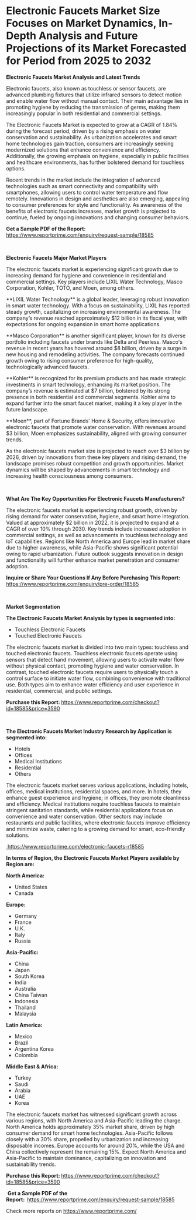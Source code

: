 <p><h1>Electronic Faucets Market Size Focuses on Market Dynamics, In-Depth Analysis and Future Projections of its Market Forecasted for Period from 2025 to 2032</h1></p><p><strong>Electronic Faucets Market Analysis and Latest Trends</strong></p>
<p><p>Electronic faucets, also known as touchless or sensor faucets, are advanced plumbing fixtures that utilize infrared sensors to detect motion and enable water flow without manual contact. Their main advantage lies in promoting hygiene by reducing the transmission of germs, making them increasingly popular in both residential and commercial settings.</p><p>The Electronic Faucets Market is expected to grow at a CAGR of 1.84% during the forecast period, driven by a rising emphasis on water conservation and sustainability. As urbanization accelerates and smart home technologies gain traction, consumers are increasingly seeking modernized solutions that enhance convenience and efficiency. Additionally, the growing emphasis on hygiene, especially in public facilities and healthcare environments, has further bolstered demand for touchless options.</p><p>Recent trends in the market include the integration of advanced technologies such as smart connectivity and compatibility with smartphones, allowing users to control water temperature and flow remotely. Innovations in design and aesthetics are also emerging, appealing to consumer preferences for style and functionality. As awareness of the benefits of electronic faucets increases, market growth is projected to continue, fueled by ongoing innovations and changing consumer behaviors.</p></p>
<p><strong>Get a Sample PDF of the Report:&nbsp;</strong> <a href="https://www.reportprime.com/enquiry/request-sample/18585?utm_campaign=3257&utm_medium=2&utm_source=Github&utm_content=ia&utm_term=19032025&utm_id=electronic-faucets">https://www.reportprime.com/enquiry/request-sample/18585</a></p>
<p>&nbsp;</p>
<p><strong>Electronic Faucets Major Market Players</strong></p>
<p><p>The electronic faucets market is experiencing significant growth due to increasing demand for hygiene and convenience in residential and commercial settings. Key players include LIXIL Water Technology, Masco Corporation, Kohler, TOTO, and Moen, among others.</p><p>**LIXIL Water Technology** is a global leader, leveraging robust innovation in smart water technology. With a focus on sustainability, LIXIL has reported steady growth, capitalizing on increasing environmental awareness. The company’s revenue reached approximately $12 billion in its fiscal year, with expectations for ongoing expansion in smart home applications.</p><p>**Masco Corporation** is another significant player, known for its diverse portfolio including faucets under brands like Delta and Peerless. Masco's revenue in recent years has hovered around $8 billion, driven by a surge in new housing and remodeling activities. The company forecasts continued growth owing to rising consumer preference for high-quality, technologically advanced faucets.</p><p>**Kohler** is recognized for its premium products and has made strategic investments in smart technology, enhancing its market position. The company’s revenue is estimated at $7 billion, bolstered by its strong presence in both residential and commercial segments. Kohler aims to expand further into the smart faucet market, making it a key player in the future landscape.</p><p>**Moen**, part of Fortune Brands' Home & Security, offers innovative electronic faucets that promote water conservation. With revenues around $3 billion, Moen emphasizes sustainability, aligned with growing consumer trends.</p><p>As the electronic faucets market size is projected to reach over $3 billion by 2026, driven by innovations from these key players and rising demand, the landscape promises robust competition and growth opportunities. Market dynamics will be shaped by advancements in smart technology and increasing health consciousness among consumers.</p></p>
<p>&nbsp;</p>
<p><strong>What Are The Key Opportunities For Electronic Faucets Manufacturers?</strong></p>
<p><p>The electronic faucets market is experiencing robust growth, driven by rising demand for water conservation, hygiene, and smart home integration. Valued at approximately $2 billion in 2022, it is projected to expand at a CAGR of over 10% through 2030. Key trends include increased adoption in commercial settings, as well as advancements in touchless technology and IoT capabilities. Regions like North America and Europe lead in market share due to higher awareness, while Asia-Pacific shows significant potential owing to rapid urbanization. Future outlook suggests innovation in design and functionality will further enhance market penetration and consumer adoption.</p></p>
<p><strong>Inquire or Share Your Questions If Any Before Purchasing This Report:</strong> <a href="https://www.reportprime.com/enquiry/pre-order/18585?utm_campaign=3257&utm_medium=2&utm_source=Github&utm_content=ia&utm_term=19032025&utm_id=electronic-faucets">https://www.reportprime.com/enquiry/pre-order/18585</a></p>
<p>&nbsp;</p>
<p><strong>Market Segmentation</strong></p>
<p><strong>The Electronic Faucets Market Analysis by types is segmented into:</strong></p>
<p><ul><li>Touchless Electronic Faucets</li><li>Touched Electronic Faucets</li></ul></p>
<p><p>The electronic faucets market is divided into two main types: touchless and touched electronic faucets. Touchless electronic faucets operate using sensors that detect hand movement, allowing users to activate water flow without physical contact, promoting hygiene and water conservation. In contrast, touched electronic faucets require users to physically touch a control surface to initiate water flow, combining convenience with traditional use. Both types aim to enhance water efficiency and user experience in residential, commercial, and public settings.</p></p>
<p><strong>Purchase this Report:&nbsp;</strong><a href="https://www.reportprime.com/checkout?id=18585&price=3590&utm_campaign=3257&utm_medium=2&utm_source=Github&utm_content=ia&utm_term=19032025&utm_id=electronic-faucets">https://www.reportprime.com/checkout?id=18585&price=3590</a></p>
<p>&nbsp;</p>
<p><strong>The Electronic Faucets Market Industry Research by Application is segmented into:</strong></p>
<p><ul><li>Hotels</li><li>Offices</li><li>Medical Institutions</li><li>Residential</li><li>Others</li></ul></p>
<p><p>The electronic faucets market serves various applications, including hotels, offices, medical institutions, residential spaces, and more. In hotels, they enhance guest experience and hygiene; in offices, they promote cleanliness and efficiency. Medical institutions require touchless faucets to maintain stringent sanitation standards, while residential applications focus on convenience and water conservation. Other sectors may include restaurants and public facilities, where electronic faucets improve efficiency and minimize waste, catering to a growing demand for smart, eco-friendly solutions.</p></p>
<p><a href="https://www.reportprime.com/electronic-faucets-r18585?utm_campaign=3257&utm_medium=2&utm_source=Github&utm_content=ia&utm_term=19032025&utm_id=electronic-faucets">&nbsp;https://www.reportprime.com/electronic-faucets-r18585</a></p>
<p><strong>In terms of Region, the Electronic Faucets Market Players available by Region are:</strong></p>
<p>
    <p> <strong> North America: </strong>
        <ul>
            <li>United States</li>
            <li>Canada</li>
        </ul>
        </p> 
    <p> <strong> Europe: </strong>
        <ul>
            <li>Germany</li>
            <li>France</li>
            <li>U.K.</li>
            <li>Italy</li>
            <li>Russia</li>
        </ul>
        </p> 
    <p> <strong> Asia-Pacific: </strong>
        <ul>
            <li>China</li>
            <li>Japan</li>
            <li>South Korea</li>
            <li>India</li>
            <li>Australia</li>
            <li>China Taiwan</li>
            <li>Indonesia</li>
            <li>Thailand</li>
            <li>Malaysia</li>
        </ul>
        </p> 
    <p> <strong> Latin America: </strong>
        <ul>
            <li>Mexico</li>
            <li>Brazil</li>
            <li>Argentina Korea</li>
            <li>Colombia</li>
        </ul>
        </p> 
    <p> <strong> Middle East & Africa: </strong>
        <ul>
            <li>Turkey</li>
            <li>Saudi</li>
            <li>Arabia</li>
            <li>UAE</li>
            <li>Korea</li>
        </ul>
    </p>
    </p>
<p><p>The electronic faucets market has witnessed significant growth across various regions, with North America and Asia-Pacific leading the charge. North America holds approximately 35% market share, driven by high consumer demand for smart home technologies. Asia-Pacific follows closely with a 30% share, propelled by urbanization and increasing disposable incomes. Europe accounts for around 20%, while the USA and China collectively represent the remaining 15%. Expect North America and Asia-Pacific to maintain dominance, capitalizing on innovation and sustainability trends.</p></p>
<p><strong>Purchase this Report: </strong><a href="https://www.reportprime.com/checkout?id=18585&price=3590&utm_campaign=3257&utm_medium=2&utm_source=Github&utm_content=ia&utm_term=19032025&utm_id=electronic-faucets">https://www.reportprime.com/checkout?id=18585&price=3590</a></p>
<p>&nbsp;<strong>Get a Sample PDF of the Report:&nbsp;&nbsp;</strong><a href="https://www.reportprime.com/enquiry/request-sample/18585?utm_campaign=3257&utm_medium=2&utm_source=Github&utm_content=ia&utm_term=19032025&utm_id=electronic-faucets">https://www.reportprime.com/enquiry/request-sample/18585</a></p>
<p><strong></strong></p>
<p>Check more reports on <a href="https://www.reportprime.com/?utm_campaign=3257&utm_medium=2&utm_source=Github&utm_content=ia&utm_term=19032025&utm_id=electronic-faucets">https://www.reportprime.com/</a></p>
